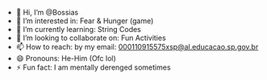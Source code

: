 - 👋 Hi, I’m @Bossias
- 👀 I’m interested in: Fear & Hunger (game)
- 🌱 I’m currently learning: String Codes
- 💞️ I’m looking to collaborate on: Fun Activities
- 📫 How to reach: by my email: 000110915575xsp@al.educacao.sp.gov.br
- 😄 Pronouns: He-Him (Ofc lol)
- ⚡ Fun fact: I am mentally derenged sometimes
